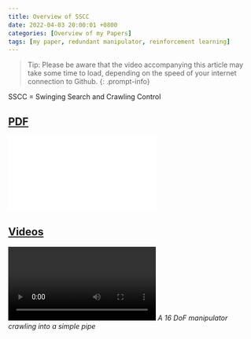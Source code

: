 ```yaml
---
title: Overview of SSCC
date: 2022-04-03 20:00:01 +0800
categories: [Overview of my Papers]
tags: [my paper, redundant manipulator, reinforcement learning]
---
```


> Tip: Please be aware that the video accompanying this article may take some time to load, depending on the speed of your internet connection to Github.
{: .prompt-info}

SSCC = Swinging Search and Crawling Control

## [PDF](https://github.com/YueLin301/yuelin301.github.io/blob/main/assets/my_paper/SSCC/A%20snake-inspired%20path%20planning%20algorithm%20based%20on%20reinforcement%20learning%20and%20self-motion%20for%20hyper-redundant%20manipulators.pdf)
![](/assets/my_paper/SSCC/A%20snake-inspired%20path%20planning%20algorithm%20based%20on%20reinforcement%20learning%20and%20self-motion%20for%20hyper-redundant%20manipulators.pdf)

## [Videos](https://github.com/YueLin301/yuelin301.github.io/tree/main/assets/my_paper/SSCC)
![](/assets/my_paper/SSCC/simple_16_2_speedup.mp4)
_A 16 DoF manipulator crawling into a simple pipe_